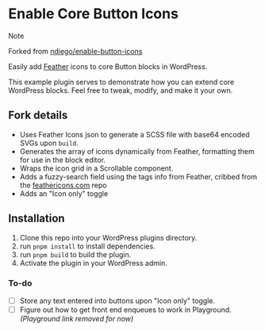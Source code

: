# Enable Core Button Icons

> [!NOTE]
> Forked from [ndiego/enable-button-icons](https://github.com/ndiego/enable-button-icons)

Easily add [Feather](https://github.com/feathericons/feather) icons to core Button blocks in WordPress.

This example plugin serves to demonstrate how you can extend core WordPress blocks. Feel free to tweak, modify, and make it your own.

## Fork details
- Uses Feather Icons json to generate a SCSS file with base64 encoded SVGs upon `build`.
- Generates the array of icons dynamically from Feather, formatting them for use in the block editor.
- Wraps the icon grid in a Scrollable component.
- Adds a fuzzy-search field using the tags info from Feather, cribbed from the [feathericons.com](https://github.com/feathericons/feathericons.com) repo
- Adds an "Icon only" toggle

## Installation

1. Clone this repo into your WordPress plugins directory.
2. run `pnpm install` to install dependencies.
3. run `pnpm build` to build the plugin.
4. Activate the plugin in your WordPress admin.

### To-do
- [ ] Store any text entered into buttons upon "Icon only" toggle.
- [ ] Figure out how to get front end enqueues to work in Playground. _(Playground link removed for now)_